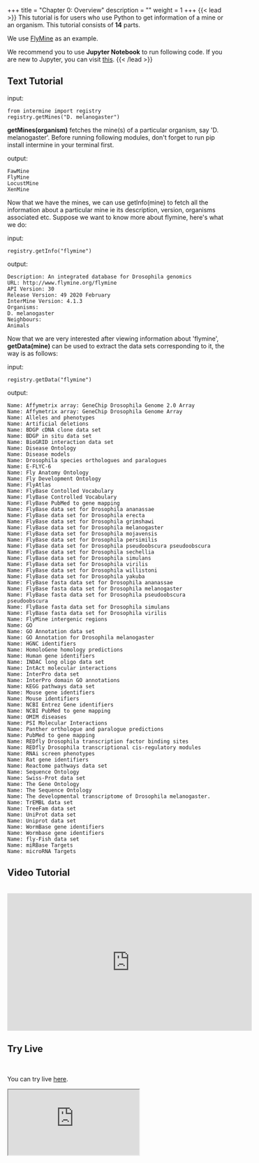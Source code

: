 +++
title = "Chapter 0: Overview"
description = ""
weight = 1
+++
{{< lead >}}
This tutorial is for users who use Python to get information of a mine or an organism. This tutorial consists of **14** parts.


We use [FlyMine](https://www.flymine.org/flymine) as an example.

We recommend you to use **Jupyter Notebook** to run following code. If you are new to Jupyter, you can visit [this](https://jupyter.org/).
{{< /lead >}}
## Text Tutorial
input:

```
from intermine import registry
registry.getMines("D. melanogaster")
```
**getMines(organism)** fetches the mine(s) of a particular organism, say 'D. melanogaster'. Before running following modules, don't forget to run pip install intermine in your terminal first.

output: 
```
FawMine
FlyMine
LocustMine
XenMine
```


Now that we have the mines, we can use getInfo(mine) to fetch all the information about a particular mine ie its description, version, organisms associated etc. Suppose we want to know more about flymine, here's what we do:

input:
```
registry.getInfo("flymine")
```

output:
```
Description: An integrated database for Drosophila genomics
URL: http://www.flymine.org/flymine
API Version: 30
Release Version: 49 2020 February
InterMine Version: 4.1.3
Organisms: 
D. melanogaster
Neighbours: 
Animals
```


Now that we are very interested after viewing information about 'flymine', **getData(mine)** can be used to extract the data sets corresponding to it, the way is as follows:

input:
```
registry.getData("flymine")
```

output:
```
Name: Affymetrix array: GeneChip Drosophila Genome 2.0 Array
Name: Affymetrix array: GeneChip Drosophila Genome Array
Name: Alleles and phenotypes
Name: Artificial deletions
Name: BDGP cDNA clone data set
Name: BDGP in situ data set
Name: BioGRID interaction data set
Name: Disease Ontology
Name: Disease models
Name: Drosophila species orthologues and paralogues
Name: E-FLYC-6
Name: Fly Anatomy Ontology
Name: Fly Development Ontology
Name: FlyAtlas
Name: FlyBase Contolled Vocabulary
Name: FlyBase Controlled Vocabulary
Name: FlyBase PubMed to gene mapping
Name: FlyBase data set for Drosophila ananassae
Name: FlyBase data set for Drosophila erecta
Name: FlyBase data set for Drosophila grimshawi
Name: FlyBase data set for Drosophila melanogaster
Name: FlyBase data set for Drosophila mojavensis
Name: FlyBase data set for Drosophila persimilis
Name: FlyBase data set for Drosophila pseudoobscura pseudoobscura
Name: FlyBase data set for Drosophila sechellia
Name: FlyBase data set for Drosophila simulans
Name: FlyBase data set for Drosophila virilis
Name: FlyBase data set for Drosophila willistoni
Name: FlyBase data set for Drosophila yakuba
Name: FlyBase fasta data set for Drosophila ananassae
Name: FlyBase fasta data set for Drosophila melanogaster
Name: FlyBase fasta data set for Drosophila pseudoobscura pseudoobscura
Name: FlyBase fasta data set for Drosophila simulans
Name: FlyBase fasta data set for Drosophila virilis
Name: FlyMine intergenic regions
Name: GO
Name: GO Annotation data set
Name: GO Annotation for Drosophila melanogaster
Name: HGNC identifiers
Name: HomoloGene homology predictions
Name: Human gene identifiers
Name: INDAC long oligo data set
Name: IntAct molecular interactions
Name: InterPro data set
Name: InterPro domain GO annotations
Name: KEGG pathways data set
Name: Mouse gene identifiers
Name: Mouse identifiers
Name: NCBI Entrez Gene identifiers
Name: NCBI PubMed to gene mapping
Name: OMIM diseases
Name: PSI Molecular Interactions
Name: Panther orthologue and paralogue predictions
Name: PubMed to gene mapping
Name: REDfly Drosophila transcription factor binding sites
Name: REDfly Drosophila transcriptional cis-regulatory modules
Name: RNAi screen phenotypes
Name: Rat gene identifiers
Name: Reactome pathways data set
Name: Sequence Ontology
Name: Swiss-Prot data set
Name: The Gene Ontology
Name: The Sequence Ontology
Name: The developmental transcriptome of Drosophila melanogaster.
Name: TrEMBL data set
Name: TreeFam data set
Name: UniProt data set
Name: Uniprot data set
Name: WormBase gene identifiers
Name: Wormbase gene identifiers
Name: fly-Fish data set
Name: miRBase Targets
Name: microRNA Targets
```

## Video Tutorial
<br/>

<iframe width="560" height="315" src="https://www.youtube.com/embed/-PYJrPunlp0" frameborder="0" allow="accelerometer; autoplay; encrypted-media; gyroscope; picture-in-picture" allowfullscreen></iframe>


## Try Live
<br/>

You can try live [here](https://mybinder.org/v2/gh/intermine/intermine-ws-python-docs/master?filepath=unsolved-exercises%2F00-tutorial.ipynb).


<iframe src="https://hub.gke.mybinder.org/user/intermine-inter--ws-python-docs-7tpbg41w/notebooks/00-tutorial.ipynb" title="Python Tutorial 00">
</iframe>